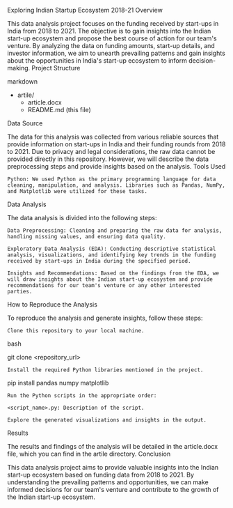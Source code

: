 Exploring Indian Startup Ecosystem 2018-21
Overview

This data analysis project focuses on the funding received by start-ups in India from 2018 to 2021. The objective is to gain insights into the Indian start-up ecosystem and propose the best course of action for our team's venture. By analyzing the data on funding amounts, start-up details, and investor information, we aim to unearth prevailing patterns and gain insights about the opportunities in India's start-up ecosystem to inform decision-making.
Project Structure

markdown

- artile/
  - article.docx
  - README.md (this file)

Data Source

The data for this analysis was collected from various reliable sources that provide information on start-ups in India and their funding rounds from 2018 to 2021. Due to privacy and legal considerations, the raw data cannot be provided directly in this repository. However, we will describe the data preprocessing steps and provide insights based on the analysis.
Tools Used

    Python: We used Python as the primary programming language for data cleaning, manipulation, and analysis. Libraries such as Pandas, NumPy, and Matplotlib were utilized for these tasks.

Data Analysis

The data analysis is divided into the following steps:

    Data Preprocessing: Cleaning and preparing the raw data for analysis, handling missing values, and ensuring data quality.

    Exploratory Data Analysis (EDA): Conducting descriptive statistical analysis, visualizations, and identifying key trends in the funding received by start-ups in India during the specified period.

    Insights and Recommendations: Based on the findings from the EDA, we will draw insights about the Indian start-up ecosystem and provide recommendations for our team's venture or any other interested parties.

How to Reproduce the Analysis

To reproduce the analysis and generate insights, follow these steps:

    Clone this repository to your local machine.

bash

git clone <repository_url>

    Install the required Python libraries mentioned in the project.

pip install pandas numpy matplotlib

    Run the Python scripts in the appropriate order:

    <script_name>.py: Description of the script.

    Explore the generated visualizations and insights in the output.

Results

The results and findings of the analysis will be detailed in the article.docx file, which you can find in the artile directory.
Conclusion

This data analysis project aims to provide valuable insights into the Indian start-up ecosystem based on funding data from 2018 to 2021. By understanding the prevailing patterns and opportunities, we can make informed decisions for our team's venture and contribute to the growth of the Indian start-up ecosystem.